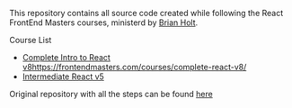 This repository contains all source code created while following the React FrontEnd Masters courses, ministerd by [Brian Holt](https://github.com/btholt).

Course List

- [Complete Intro to React v8]()https://frontendmasters.com/courses/complete-react-v8/
- [Intermediate React v5](https://frontendmasters.com/courses/intermediate-react-v5/introduction/)

Original repository with all the steps can be found [here](https://github.com/btholt/citr-v8-project)
